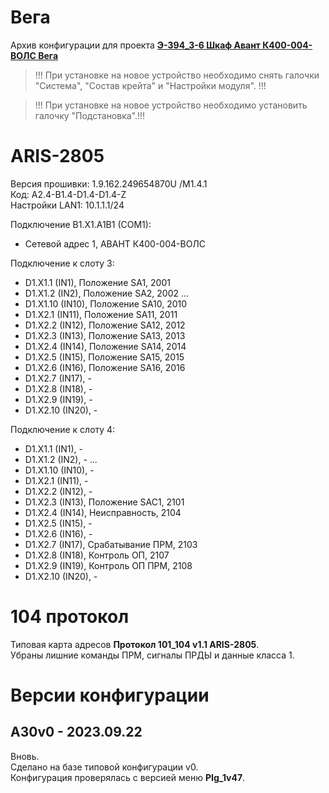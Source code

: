 ﻿Вега
====

Архив конфигурации для проекта **[Э-394_3-6 Шкаф Авант К400-004-ВОЛС Вега](Э-394_3-6_Шкаф_Авант_К400-004-ВОЛС_Вега.pdf)**

> !!! При установке на новое устройство необходимо снять галочки "Система", "Состав крейта" и "Настройки модуля". !!!

> !!! При установке на новое устройство необходимо установить галочку "Подстановка".!!!


# ARIS-2805

Версия прошивки: 1.9.162.249654870U /M1.4.1  
Код: A2.4-B1.4-D1.4-D1.4-Z  
Настройки LAN1: 10.1.1.1/24

Подключение B1.X1.A1B1 (COM1):
- Сетевой адрес 1, АВАНТ К400-004-ВОЛС

Подключение к слоту 3:
- D1.X1.1  (IN1),  Положение SA1, 2001
- D1.X1.2  (IN2),  Положение SA2, 2002
...
- D1.X1.10 (IN10), Положение SA10, 2010
- D1.X2.1  (IN11), Положение SA11, 2011
- D1.X2.2  (IN12), Положение SA12, 2012
- D1.X2.3  (IN13), Положение SA13, 2013
- D1.X2.4  (IN14), Положение SA14, 2014
- D1.X2.5  (IN15), Положение SA15, 2015
- D1.X2.6  (IN16), Положение SA16, 2016
- D1.X2.7  (IN17), -
- D1.X2.8  (IN18), -
- D1.X2.9  (IN19), -
- D1.X2.10 (IN20), -

Подключение к слоту 4:
- D1.X1.1  (IN1),  -
- D1.X1.2  (IN2),  -
...
- D1.X1.10 (IN10), -
- D1.X2.1  (IN11), -
- D1.X2.2  (IN12), -
- D1.X2.3  (IN13), Положение SAC1, 2101
- D1.X2.4  (IN14), Неисправность, 2104
- D1.X2.5  (IN15), -
- D1.X2.6  (IN16), -
- D1.X2.7  (IN17), Срабатывание ПРМ, 2103
- D1.X2.8  (IN18), Контроль ОП, 2107 
- D1.X2.9  (IN19), Контроль ОП ПРМ, 2108
- D1.X2.10 (IN20), -


# 104 протокол

Типовая карта адресов **Протокол 101_104 v1.1 ARIS-2805**.  
Убраны лишние команды ПРМ, сигналы ПРДЫ и данные класса 1.


# Версии конфигурации

## A30v0 - 2023.09.22

Вновь.  
Сделано на базе типовой конфигурации v0.   
Конфигурация проверялась с версией меню **PIg_1v47**.

